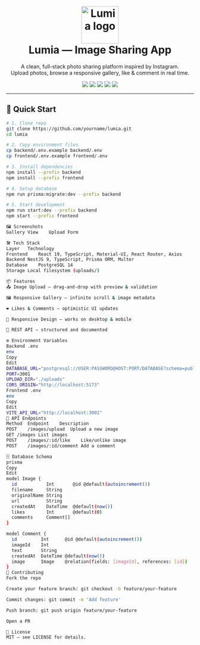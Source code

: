 <h1 align="center">
  <img src="./frontend/public/logo.png" alt="Lumia logo" width="100" /><br/>
  Lumia — Image Sharing App
</h1>

<p align="center">
  A clean, full-stack photo sharing platform inspired by Instagram.<br/>
  Upload photos, browse a responsive gallery, like & comment in real time.
</p>

<p align="center">
  <img src="https://img.shields.io/badge/React-19-61DAFB?logo=react&logoColor=black" />
  <img src="https://img.shields.io/badge/NestJS-9-E0234E?logo=nestjs&logoColor=white" />
  <img src="https://img.shields.io/badge/Prisma-ORM-2D3748?logo=prisma" />
  <img src="https://img.shields.io/badge/PostgreSQL-14-336791?logo=postgresql" />
  <img src="https://img.shields.io/badge/Material--UI-007FFF?logo=mui&logoColor=white" />
</p>

---

## 🚀 Quick Start

```bash
# 1. Clone repo
git clone https://github.com/yourname/lumia.git
cd lumia

# 2. Copy environment files
cp backend/.env.example backend/.env
cp frontend/.env.example frontend/.env

# 3. Install dependencies
npm install --prefix backend
npm install --prefix frontend

# 4. Setup database
npm run prisma:migrate:dev --prefix backend

# 5. Start development
npm run start:dev --prefix backend
npm start --prefix frontend

🖼 Screenshots
Gallery View	Upload Form

🛠 Tech Stack
Layer	Technology
Frontend	React 19, TypeScript, Material-UI, React Router, Axios
Backend	NestJS 9, TypeScript, Prisma ORM, Multer
Database	PostgreSQL 14
Storage	Local filesystem (uploads/)

📦 Features
📤 Image Upload — drag-and-drop with preview & validation

🖼 Responsive Gallery — infinite scroll & image metadata

❤️ Likes & Comments — optimistic UI updates

📱 Responsive Design — works on desktop & mobile

🔌 REST API — structured and documented

⚙ Environment Variables
Backend .env
env
Copy
Edit
DATABASE_URL="postgresql://USER:PASSWORD@HOST:PORT/DATABASE?schema=public"
PORT=3001
UPLOAD_DIR="./uploads"
CORS_ORIGIN="http://localhost:5173"
Frontend .env
env
Copy
Edit
VITE_API_URL="http://localhost:3001"
📜 API Endpoints
Method	Endpoint	Description
POST	/images/upload	Upload a new image
GET	/images	List images
POST	/images/:id/like	Like/unlike image
POST	/images/:id/comment	Add a comment

🗄 Database Schema
prisma
Copy
Edit
model Image {
  id           Int       @id @default(autoincrement())
  filename     String
  originalName String
  url          String
  createdAt    DateTime  @default(now())
  likes        Int       @default(0)
  comments     Comment[]
}

model Comment {
  id         Int      @id @default(autoincrement())
  imageId    Int
  text       String
  createdAt  DateTime @default(now())
  image      Image    @relation(fields: [imageId], references: [id])
}
🤝 Contributing
Fork the repo

Create your feature branch: git checkout -b feature/your-feature

Commit changes: git commit -m 'Add feature'

Push branch: git push origin feature/your-feature

Open a PR

📄 License
MIT — see LICENSE for details.

